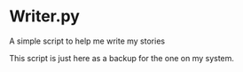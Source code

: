 # Writer.py
A simple script to help me write my stories

This script is just here as a backup for the one on my system.
